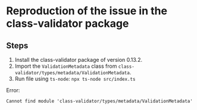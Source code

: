 # Reproduction of the issue in the class-validator package

## Steps

1. Install the class-validator package of version 0.13.2.
2. Import the `ValidationMetadata` class from `class-validator/types/metadata/ValidationMetadata`.
3. Run file using `ts-node`: `npx ts-node src/index.ts`

Error: 
```
Cannot find module 'class-validator/types/metadata/ValidationMetadata'
```